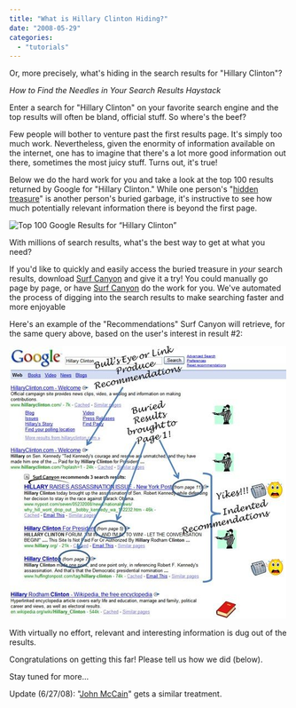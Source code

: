 ```yaml
---
title: "What is Hillary Clinton Hiding?"
date: "2008-05-29"
categories: 
  - "tutorials"
---
```


Or, more precisely, what's hiding in the search results for "Hillary Clinton"?

_How to Find the Needles in Your Search Results Haystack_

Enter a search for "Hillary Clinton" on your favorite search engine and the top results will often be bland, official stuff. So where's the beef?

Few people will bother to venture past the first results page. It's simply too much work. Nevertheless, given the enormity of information available on the internet, one has to imagine that there's a lot more good information out there, sometimes the most juicy stuff. Turns out, it's true!

Below we do the hard work for you and take a look at the top 100 results returned by Google for "Hillary Clinton." While one person's "[hidden treasure](http://blog.surfcanyon.com/2008/02/18/hidden-treasures/)" is another person's buried garbage, it's instructive to see how much potentially relevant information there is beyond the first page.

![Top 100 Google Results for “Hillary Clinton”](images/hillary-clinton-results-blog.jpg)

With millions of search results, what's the best way to get at what you need?

If you'd like to quickly and easily access the buried treasure in _your_ search results, download [Surf Canyon](http://www.SurfCanyon.com) and give it a try! You could manually go page by page, or have [Surf Canyon](http://www.SurfCanyon.com) do the work for you. We've automated the process of digging into the search results to make searching faster and more enjoyable

Here's an example of the "Recommendations" Surf Canyon will retrieve, for the same query above, based on the user's interest in result #2:

![Surf Canyon Recommendations for “Hillary Clinton”](/assets/images/rank-dynamics/hillary-clinton-recommendations-blog.jpg)

With virtually no effort, relevant and interesting information is dug out of the results.

Congratulations on getting this far! Please tell us how we did (below).

Stay tuned for more...

Update (6/27/08): "[John McCain](http://blog.surfcanyon.com/2008/06/27/john-mccain-has-an-seo-problem/)" gets a similar treatment.
